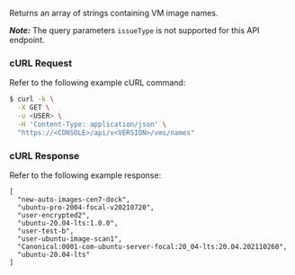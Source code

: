 Returns an array of strings containing VM image names.

_**Note:**_ The query parameters `issueType` is not supported for this API endpoint.

### cURL Request

Refer to the following example cURL command:

```bash
$ curl -k \
  -X GET \
  -u <USER> \
  -H 'Content-Type: application/json' \
  "https://<CONSOLE>/api/v<VERSION>/vms/names"
```

### cURL Response

Refer to the following example response:

```
[
  "new-auto-images-cen7-dock",
  "ubuntu-pro-2004-focal-v20210720",
  "user-encrypted2",
  "ubuntu-20.04-lts:1.0.0",
  "user-test-b",
  "user-ubuntu-image-scan1",
  "Canonical:0001-com-ubuntu-server-focal:20_04-lts:20.04.202110260",
  "ubuntu-20.04-lts"
]

```